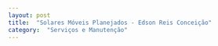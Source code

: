 ```yaml
---
layout: post
title:  "Solares Móveis Planejados - Edson Reis Conceição"
category:  "Serviços e Manutenção"
---
```

